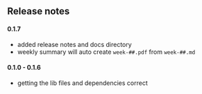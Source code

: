 ## Release notes

#### 0.1.7
* added release notes and docs directory
* weekly summary will auto create `week-##.pdf` from `week-##.md`

#### 0.1.0 - 0.1.6
* getting the lib files and dependencies correct
